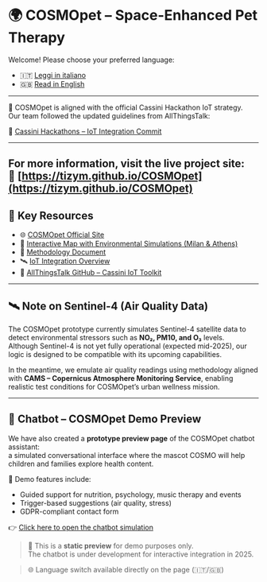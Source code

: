 # 🌍 COSMOpet – Space-Enhanced Pet Therapy

Welcome! Please choose your preferred language:

- 🇮🇹 [Leggi in italiano](./README.it.md)
- 🇬🇧 [Read in English](./README.en.md)

---
📡 COSMOpet is aligned with the official Cassini Hackathon IoT strategy.  
Our team followed the updated guidelines from AllThingsTalk:

🔗 [Cassini Hackathons – IoT Integration Commit](https://github.com/allthingstalk/cassini-hackathons/commit/2aaf37d5ca81ccc940c3f2b0dd24e8efaa7bd8c3)

---
For more information, visit the live project site:  
🔗 [https://tizym.github.io/COSMOpet](https://tizym.github.io/COSMOpet)
---

## 🔗 Key Resources

- 🌐 [COSMOpet Official Site](https://tizym.github.io/COSMOpet/)
- 🧪 [Interactive Map with Environmental Simulations (Milan & Athens)](https://tizym.github.io/COSMOpet/map.html)
- 📄 [Methodology Document](https://github.com/TizyM/COSMOpet/blob/main/methodology.md)
- 🛰️ [IoT Integration Overview](https://github.com/TizyM/COSMOpet/blob/main/iot-integration.md)
- 🔧 [AllThingsTalk GitHub – Cassini IoT Toolkit](https://github.com/allthingstalk)

---

## 🛰️ Note on Sentinel-4 (Air Quality Data)

The COSMOpet prototype currently simulates Sentinel-4 satellite data to detect environmental stressors such as **NO₂, PM10, and O₃** levels.  
Although Sentinel-4 is not yet fully operational (expected mid-2025), our logic is designed to be compatible with its upcoming capabilities.

In the meantime, we emulate air quality readings using methodology aligned with **CAMS – Copernicus Atmosphere Monitoring Service**, enabling realistic test conditions for COSMOpet’s urban wellness mission.

---


## 💬 Chatbot – COSMOpet Demo Preview

We have also created a **prototype preview page** of the COSMOpet chatbot assistant:  
a simulated conversational interface where the mascot COSMO will help children and families explore health content.

🎯 Demo features include:
- Guided support for nutrition, psychology, music therapy and events
- Trigger-based suggestions (air quality, stress)
- GDPR-compliant contact form

👉 [Click here to open the chatbot simulation](https://tizym.github.io/COSMOpet/chatbot-cosmopet.html)

> 🧪 This is a **static preview** for demo purposes only.  
> The chatbot is under development for interactive integration in 2025.

> 🌐 Language switch available directly on the page (🇮🇹/🇬🇧)
